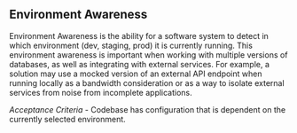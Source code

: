 ## Environment Awareness

Environment Awareness is the ability for a software system to detect in which environment (dev, staging, prod) it is currently running. This environment awareness is important when working with multiple versions of databases, as well as integrating with external services. For example, a solution may use a mocked version of an external API endpoint when running locally as a bandwidth consideration or as a way to isolate external services from noise from incomplete applications. 

*Acceptance Criteria* - Codebase has configuration that is dependent on the currently selected environment.   